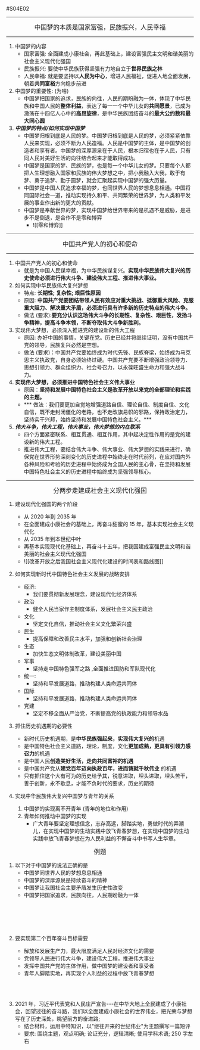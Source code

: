 
#S04E02


---
<center><big>中国梦的本质是国家富强，民族振兴，人民幸福</center></big>


---
1. 中国梦的内容                                                                   
	- 国家富强: 全面建成小康社会，再此基础上，建设富强民主文明和谐美丽的社会主义现代化强国
	- 民族振兴: 要使中华民族获得坚强有力地自立于**世界民族之林**
	- 人民幸福: 就是要坚持以**人民为中心**，增进人民福祉，促进人地全面发展，朝着**共同富裕**方向稳步前进
2. 中国梦的重要性: (为啥)
	- 中国梦把国家的追求，民族的向往，人民的期盼融为一体，体现了中华民族和中国人民的**整体利益**，表达了每一一个中华儿女的**共同愿景**，已成为激荡在十四亿人心中的**高昂旋律**，是中华民族团结奋斗的**最大公约数和最大同心圆**
3. ***中国梦的特点/如何实现中国梦***
	- 中国梦归根到底是人民的梦。中国梦归根到底是人民的梦，必须紧紧依靠人民来实现，必须不断为人民造福。人民是中国梦的主体，是中国梦的创造者和享有者。中国梦的深厚源泉在于人民，根本归宿也在于人民，只有同人民对美好生活的向往结合起来才能取得成功。
	- 中国梦是国家的梦、民族的梦，也是每一个中华儿女的梦。只要每个人都把人生理想融入国家和民族的伟大梦想之中，把小我融入大我，敢于有梦、勇于追梦、勤于圆梦，就会汇聚起实现中国梦的强大历量。
	- 中国梦是中国人民追求幸福的梦，也同世界人民的梦想息息相通。中国将同国际社会一道，推动实现持久和平、共同繁荣的世界梦，为人类和平发展的事业作出新的更大的贡献。
	- 中国梦是奉献世界的梦，实现中国梦给世界带来的是机遇不是威胁，是进步不是倒退，是合作不是零和博弈
		- ![[零和博弈]]

---
<center><big>中国共产党人的初心和使命</center></big>

---


1. 中国共产党人的初心和使命
	- 就是为中国人民谋幸福，为中华民族谋复兴。**实现中华民族伟大复兴的历史使命必须进行伟大斗争、建设伟大工程、推进伟大事业。**
2. 如何实现中华民族伟大复兴梦想
	- 特点: **长期性; 复杂性; 艰巨性原因**
	- 原因: **中国共产党要团结带领人民有效应对重大挑战、抵御重大风险、克服重大阻力、解决重大矛盾，必须进行具有许多新的历史特点的伟大斗争。**
	- 做法 (要求):**要充分认识这场伟大斗争的长期性、复杂性、艰巨性，发扬斗争精神，提高斗争本领，不断夺取伟大斗争新胜利。**
2. 实现伟大梦想，必须深入推进党的建设新的伟大工程
	- 原因: 办好中国的事情，关键在党。历史已经并将继续证明，没有中国共产党的领导，民族复兴必然是空想。
	- 做法 (要求)：中国共产党要始终成为时代先锋、民族脊梁，始终成为马克思主义执政党，自身必须始终过硬。中国共产党要不断增强政治领导力、思想引领力、群众组织力、社会号召力，以永葆旺盛生命力和强大战斗力。
3. **实现伟大梦想，必须推进中国特色社会主义伟大事业**
	- 原因：**坚持和发展中国特色社会主义是改革开放以来党的全部理论和实践的主题。**
	-  *** 做法：我们要更加自觉地增强道路自信、理论自信、制度自信、文化自信，既不走封闭僵化的老路，也不走改旗易帜的邪路，保持政治定力，坚持实干兴邦，始终坚持和发展中国特色社会主义。***
4. ***伟大斗争，伟大工程，伟大事业，伟大梦想的内在联系***
	- 四个方面紧密联系、相互贯通、相互作用，其中起决定性作用的是党的建设新的伟大工程。
	- 推进伟大工程，要结合伟大斗争、伟大事业、伟大梦想的实践来进行，确保党在世界形势深刻变化的历史进程中始终走在时代前列，在应对国内外各种风险和考验的历史进程中始终成为全国人民的主心骨，在坚持和发展中国特色社会主义的历史进程中始终成为坚强领导核心。

---
<center><big>分两步走建成社会主义现代化强国
</center></big>

1. 建设现代化强国的两个阶段
	- 从 2020 年到 2035 年
	- 在全面建成小康社会的基础上，再奋斗甜蜜的 15 年，基本实现社会主义现代化
	- 从 2035 年到本世纪中叶
	- 再基本实现现代化基础上，再奋斗十五年，把我国建成富强民主文明和谐美丽的社会主义现代化强国
	- ![[改革开放之后我国社会主义现代化建设的时间表和路线图]]
2. 如何实现新时代中国特色社会主义发展的战略安排
	- 经济:
		- 我们要贯彻新发展理念，建设现代化经济体系
	- 政治
		- 健全人民当家作主制度体系，发展社会主义民主政治
	- 文化
		- 坚定文化自信，推动社会主义文化繁荣兴盛
	- 民生
		- 提高保障和改善民主水平，加强和创新社会治理
	- 生态
		- 加快生态文明体制改革，建设美丽中国
	- 军事
		- 坚持走中国特色强军之路 ,全面推进国防和军队现代化
	- 统一:
		- 坚持和平发展道路，推动构建人类命运共同体
	- 国际
		- 坚持和平发展道路，推动构建人类命运共同体
	- 党建
		- 坚定不移全面从严治党，不断提高党的执政能力和领导水品

3. 抓住历史机遇期的必要性
	- 新时代历史机遇期，是**中华民族强起来，实现伟大复兴的**机遇
	- 是中国特色社会主义道路，理论，制度，文化**更加成熟，更具有引领力感召力**的机遇
	- 是中国人民**创造美好生活，走向共同富裕的机遇**
	- 是中国共产党从**建党百年迈向执政百年，进而铸就千秋伟业** 的机遇
	- 只有抓住这个大有可为的历史给予其，锐意进取，埋头进取，埋头苦干，善于创新，永不歇息，才能不负时代的要求，历史的期待

4. 实现中华民族伟大复兴中国梦与青年的关系
	1. 中国梦的实现离不开青年 (青年的地位和作用)
	2. 青年如何推动中国梦的实现
		- 广大青年要坚定理想信念，志存高远，脚踏实地，勇做时代的弄潮儿，在实现中国梦的生动实践中放飞青春梦想，在实现中国梦的生动实践中放飞青春梦想在为人民利益的不懈奋斗中书写人生华章。

<center><big>例题</center></big>

1. 以下对于中国梦的说法正确的是
	- 中国梦同世界人民的梦想息息相通
	- 中国梦的深厚源泉是持续奋斗的精神
	- 中国梦让我国社会主要矛盾发生历史性改变
	- 中国梦把国家追求，民族向往，人民期盼融为一体


<br><br><br><br>

2. 要实现第二个百年奋斗目标需要


	- 解放和发展生产力，最大限度满足人民对经济文化的需要
	- 党领导人民进行伟大斗争，建设伟大工程，推进伟大事业
	- 发挥中国共产党的主体作用，做中国梦的建设者和享受者
	- 青年人脚踏实地，再实现个人利益的过程中放飞青春梦想

<br><br>



3. 2021 年，习近平代表党和人民庄严宣告---在中华大地上全民建成了小康社会，回望过往的奋斗路，我们以全面建成小康社会的世界伟业，把光荣与梦想写在了历史深处，眺望前方的奋进路;
	- 结合材料，运用中特知识，以"继往开来的世纪伟业"为主题撰写一篇短评
	- 要求: 围绕主题，观点明确; 论证充分，逻辑清晰; 使用学科术语; 250 字左右
